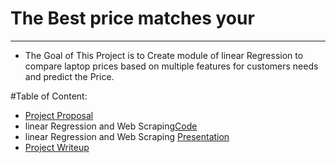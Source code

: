 # The Best price matches your 

---


- The Goal of This Project is to Create module of linear Regression to compare laptop prices based on multiple features for customers needs and predict the Price. 

#Table of Content:
- [Project Proposal]()
- linear Regression and Web Scraping[Code]()
- linear Regression and Web Scraping [Presentation]()
- [Project Writeup]()

